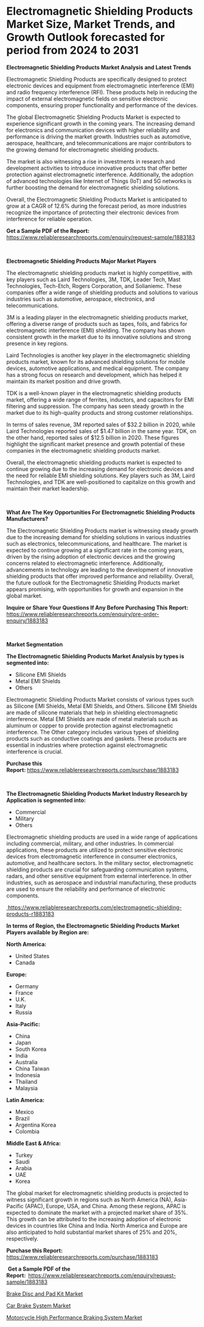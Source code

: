 <p><h1>Electromagnetic Shielding Products Market Size, Market Trends, and Growth Outlook forecasted for period from 2024 to 2031</h1></p><p><strong>Electromagnetic Shielding Products Market Analysis and Latest Trends</strong></p>
<p><p>Electromagnetic Shielding Products are specifically designed to protect electronic devices and equipment from electromagnetic interference (EMI) and radio frequency interference (RFI). These products help in reducing the impact of external electromagnetic fields on sensitive electronic components, ensuring proper functionality and performance of the devices.</p><p>The global Electromagnetic Shielding Products Market is expected to experience significant growth in the coming years. The increasing demand for electronics and communication devices with higher reliability and performance is driving the market growth. Industries such as automotive, aerospace, healthcare, and telecommunications are major contributors to the growing demand for electromagnetic shielding products.</p><p>The market is also witnessing a rise in investments in research and development activities to introduce innovative products that offer better protection against electromagnetic interference. Additionally, the adoption of advanced technologies like Internet of Things (IoT) and 5G networks is further boosting the demand for electromagnetic shielding solutions.</p><p>Overall, the Electromagnetic Shielding Products Market is anticipated to grow at a CAGR of 12.6% during the forecast period, as more industries recognize the importance of protecting their electronic devices from interference for reliable operation.</p></p>
<p><strong>Get a Sample PDF of the Report:&nbsp;</strong> <a href="https://www.reliableresearchreports.com/enquiry/request-sample/1883183">https://www.reliableresearchreports.com/enquiry/request-sample/1883183</a></p>
<p>&nbsp;</p>
<p><strong>Electromagnetic Shielding Products Major Market Players</strong></p>
<p><p>The electromagnetic shielding products market is highly competitive, with key players such as Laird Technologies, 3M, TDK, Leader Tech, Mast Technologies, Tech-Etch, Rogers Corporation, and Solianiemc. These companies offer a wide range of shielding products and solutions to various industries such as automotive, aerospace, electronics, and telecommunications.</p><p>3M is a leading player in the electromagnetic shielding products market, offering a diverse range of products such as tapes, foils, and fabrics for electromagnetic interference (EMI) shielding. The company has shown consistent growth in the market due to its innovative solutions and strong presence in key regions.</p><p>Laird Technologies is another key player in the electromagnetic shielding products market, known for its advanced shielding solutions for mobile devices, automotive applications, and medical equipment. The company has a strong focus on research and development, which has helped it maintain its market position and drive growth.</p><p>TDK is a well-known player in the electromagnetic shielding products market, offering a wide range of ferrites, inductors, and capacitors for EMI filtering and suppression. The company has seen steady growth in the market due to its high-quality products and strong customer relationships.</p><p>In terms of sales revenue, 3M reported sales of $32.2 billion in 2020, while Laird Technologies reported sales of $1.47 billion in the same year. TDK, on the other hand, reported sales of $12.5 billion in 2020. These figures highlight the significant market presence and growth potential of these companies in the electromagnetic shielding products market.</p><p>Overall, the electromagnetic shielding products market is expected to continue growing due to the increasing demand for electronic devices and the need for reliable EMI shielding solutions. Key players such as 3M, Laird Technologies, and TDK are well-positioned to capitalize on this growth and maintain their market leadership.</p></p>
<p>&nbsp;</p>
<p><strong>What Are The Key Opportunities For Electromagnetic Shielding Products Manufacturers?</strong></p>
<p><p>The Electromagnetic Shielding Products market is witnessing steady growth due to the increasing demand for shielding solutions in various industries such as electronics, telecommunications, and healthcare. The market is expected to continue growing at a significant rate in the coming years, driven by the rising adoption of electronic devices and the growing concerns related to electromagnetic interference. Additionally, advancements in technology are leading to the development of innovative shielding products that offer improved performance and reliability. Overall, the future outlook for the Electromagnetic Shielding Products market appears promising, with opportunities for growth and expansion in the global market.</p></p>
<p><strong>Inquire or Share Your Questions If Any Before Purchasing This Report:</strong> <a href="https://www.reliableresearchreports.com/enquiry/pre-order-enquiry/1883183">https://www.reliableresearchreports.com/enquiry/pre-order-enquiry/1883183</a></p>
<p>&nbsp;</p>
<p><strong>Market Segmentation</strong></p>
<p><strong>The Electromagnetic Shielding Products Market Analysis by types is segmented into:</strong></p>
<p><ul><li>Silicone EMI Shields</li><li>Metal EMI Shields</li><li>Others</li></ul></p>
<p><p>Electromagnetic Shielding Products Market consists of various types such as Silicone EMI Shields, Metal EMI Shields, and Others. Silicone EMI Shields are made of silicone materials that help in shielding electromagnetic interference. Metal EMI Shields are made of metal materials such as aluminum or copper to provide protection against electromagnetic interference. The Other category includes various types of shielding products such as conductive coatings and gaskets. These products are essential in industries where protection against electromagnetic interference is crucial.</p></p>
<p><strong>Purchase this Report:&nbsp;</strong><a href="https://www.reliableresearchreports.com/purchase/1883183">https://www.reliableresearchreports.com/purchase/1883183</a></p>
<p>&nbsp;</p>
<p><strong>The Electromagnetic Shielding Products Market Industry Research by Application is segmented into:</strong></p>
<p><ul><li>Commercial</li><li>Military</li><li>Others</li></ul></p>
<p><p>Electromagnetic shielding products are used in a wide range of applications including commercial, military, and other industries. In commercial applications, these products are utilized to protect sensitive electronic devices from electromagnetic interference in consumer electronics, automotive, and healthcare sectors. In the military sector, electromagnetic shielding products are crucial for safeguarding communication systems, radars, and other sensitive equipment from external interference. In other industries, such as aerospace and industrial manufacturing, these products are used to ensure the reliability and performance of electronic components.</p></p>
<p><a href="https://www.reliableresearchreports.com/electromagnetic-shielding-products-r1883183">&nbsp;https://www.reliableresearchreports.com/electromagnetic-shielding-products-r1883183</a></p>
<p><strong>In terms of Region, the Electromagnetic Shielding Products Market Players available by Region are:</strong></p>
<p>
    <p> <strong> North America: </strong>
        <ul>
            <li>United States</li>
            <li>Canada</li>
        </ul>
        </p> 
    <p> <strong> Europe: </strong>
        <ul>
            <li>Germany</li>
            <li>France</li>
            <li>U.K.</li>
            <li>Italy</li>
            <li>Russia</li>
        </ul>
        </p> 
    <p> <strong> Asia-Pacific: </strong>
        <ul>
            <li>China</li>
            <li>Japan</li>
            <li>South Korea</li>
            <li>India</li>
            <li>Australia</li>
            <li>China Taiwan</li>
            <li>Indonesia</li>
            <li>Thailand</li>
            <li>Malaysia</li>
        </ul>
        </p> 
    <p> <strong> Latin America: </strong>
        <ul>
            <li>Mexico</li>
            <li>Brazil</li>
            <li>Argentina Korea</li>
            <li>Colombia</li>
        </ul>
        </p> 
    <p> <strong> Middle East & Africa: </strong>
        <ul>
            <li>Turkey</li>
            <li>Saudi</li>
            <li>Arabia</li>
            <li>UAE</li>
            <li>Korea</li>
        </ul>
    </p>
    </p>
<p><p>The global market for electromagnetic shielding products is projected to witness significant growth in regions such as North America (NA), Asia-Pacific (APAC), Europe, USA, and China. Among these regions, APAC is expected to dominate the market with a projected market share of 35%. This growth can be attributed to the increasing adoption of electronic devices in countries like China and India. North America and Europe are also anticipated to hold substantial market shares of 25% and 20%, respectively.</p></p>
<p><strong>Purchase this Report: </strong><a href="https://www.reliableresearchreports.com/purchase/1883183">https://www.reliableresearchreports.com/purchase/1883183</a></p>
<p>&nbsp;<strong>Get a Sample PDF of the Report:&nbsp;&nbsp;</strong><a href="https://www.reliableresearchreports.com/enquiry/request-sample/1883183">https://www.reliableresearchreports.com/enquiry/request-sample/1883183</a></p>
<p><strong></strong></p>
<p><p><a href="https://github.com/angeliabkratze/Market-Research-Report-List-2/blob/main/brake-disc-and-pad-kit-market.md">Brake Disc and Pad Kit Market</a></p><p><a href="https://github.com/EveKerluke2023/Market-Research-Report-List-2/blob/main/car-brake-system-market.md">Car Brake System Market</a></p><p><a href="https://github.com/msbsaifansami/Market-Research-Report-List-1/blob/main/motorcycle-high-performance-braking-system-market.md">Motorcycle High Performance Braking System Market</a></p></p>